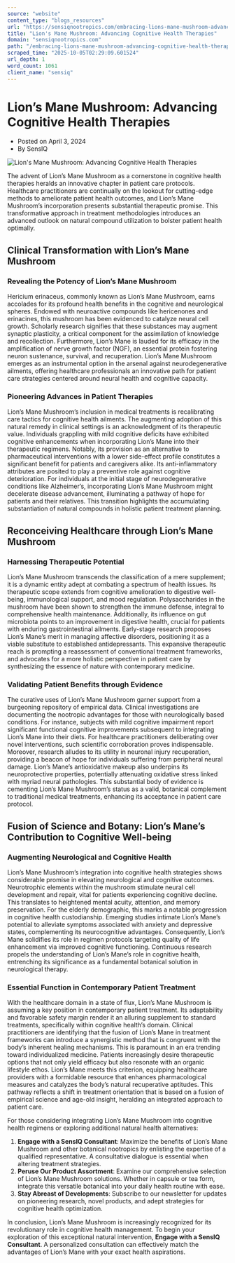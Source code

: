```yaml
---
source: "website"
content_type: "blogs_resources"
url: "https://sensiqnootropics.com/embracing-lions-mane-mushroom-advancing-cognitive-health-therapies/"
title: "Lion's Mane Mushroom: Advancing Cognitive Health Therapies"
domain: "sensiqnootropics.com"
path: "/embracing-lions-mane-mushroom-advancing-cognitive-health-therapies/"
scraped_time: "2025-10-05T02:29:09.601524"
url_depth: 1
word_count: 1061
client_name: "sensiq"
---
```


# Lion’s Mane Mushroom: Advancing Cognitive Health Therapies

*   Posted on April 3, 2024
*   By SensIQ

![Lion's Mane Mushroom: Advancing Cognitive Health Therapies](https://sensiqnootropics.com/wp-content/uploads/2024/04/Lions-Mane-Mushroom-Advancing-Cognitive-Health-Therapies.png)

The advent of Lion’s Mane Mushroom as a cornerstone in cognitive health therapies heralds an innovative chapter in patient care protocols. Healthcare practitioners are continually on the lookout for cutting-edge methods to ameliorate patient health outcomes, and Lion’s Mane Mushroom’s incorporation presents substantial therapeutic promise. This transformative approach in treatment methodologies introduces an advanced outlook on natural compound utilization to bolster patient health optimally.

## Clinical Transformation with Lion’s Mane Mushroom

### Revealing the Potency of Lion’s Mane Mushroom

Hericium erinaceus, commonly known as Lion’s Mane Mushroom, earns accolades for its profound health benefits in the cognitive and neurological spheres. Endowed with neuroactive compounds like hericenones and erinacines, this mushroom has been evidenced to catalyze neural cell growth. Scholarly research signifies that these substances may augment synaptic plasticity, a critical component for the assimilation of knowledge and recollection. Furthermore, Lion’s Mane is lauded for its efficacy in the amplification of nerve growth factor (NGF), an essential protein fostering neuron sustenance, survival, and recuperation. Lion’s Mane Mushroom emerges as an instrumental option in the arsenal against neurodegenerative ailments, offering healthcare professionals an innovative path for patient care strategies centered around neural health and cognitive capacity.

### Pioneering Advances in Patient Therapies

Lion’s Mane Mushroom’s inclusion in medical treatments is recalibrating care tactics for cognitive health ailments. The augmenting adoption of this natural remedy in clinical settings is an acknowledgment of its therapeutic value. Individuals grappling with mild cognitive deficits have exhibited cognitive enhancements when incorporating Lion’s Mane into their therapeutic regimens. Notably, its provision as an alternative to pharmaceutical interventions with a lower side-effect profile constitutes a significant benefit for patients and caregivers alike. Its anti-inflammatory attributes are posited to play a preventive role against cognitive deterioration. For individuals at the initial stage of neurodegenerative conditions like Alzheimer’s, incorporating Lion’s Mane Mushroom might decelerate disease advancement, illuminating a pathway of hope for patients and their relatives. This transition highlights the accumulating substantiation of natural compounds in holistic patient treatment planning.

## Reconceiving Healthcare through Lion’s Mane Mushroom

### Harnessing Therapeutic Potential

Lion’s Mane Mushroom transcends the classification of a mere supplement; it is a dynamic entity adept at combating a spectrum of health issues. Its therapeutic scope extends from cognitive amelioration to digestive well-being, immunological support, and mood regulation. Polysaccharides in the mushroom have been shown to strengthen the immune defense, integral to comprehensive health maintenance. Additionally, its influence on gut microbiota points to an improvement in digestive health, crucial for patients with enduring gastrointestinal ailments. Early-stage research proposes Lion’s Mane’s merit in managing affective disorders, positioning it as a viable substitute to established antidepressants. This expansive therapeutic reach is prompting a reassessment of conventional treatment frameworks, and advocates for a more holistic perspective in patient care by synthesizing the essence of nature with contemporary medicine.

### Validating Patient Benefits through Evidence

The curative uses of Lion’s Mane Mushroom garner support from a burgeoning repository of empirical data. Clinical investigations are documenting the nootropic advantages for those with neurologically based conditions. For instance, subjects with mild cognitive impairment report significant functional cognitive improvements subsequent to integrating Lion’s Mane into their diets. For healthcare practitioners deliberating over novel interventions, such scientific corroboration proves indispensable. Moreover, research alludes to its utility in neuronal injury recuperation, providing a beacon of hope for individuals suffering from peripheral neural damage. Lion’s Mane’s antioxidative makeup also underpins its neuroprotective properties, potentially attenuating oxidative stress linked with myriad neural pathologies. This substantial body of evidence is cementing Lion’s Mane Mushroom’s status as a valid, botanical complement to traditional medical treatments, enhancing its acceptance in patient care protocol.

## Fusion of Science and Botany: Lion’s Mane’s Contribution to Cognitive Well-being

### Augmenting Neurological and Cognitive Health

Lion’s Mane Mushroom’s integration into cognitive health strategies shows considerable promise in elevating neurological and cognitive outcomes. Neurotrophic elements within the mushroom stimulate neural cell development and repair, vital for patients experiencing cognitive decline. This translates to heightened mental acuity, attention, and memory preservation. For the elderly demographic, this marks a notable progression in cognitive health custodianship. Emerging studies intimate Lion’s Mane’s potential to alleviate symptoms associated with anxiety and depressive states, complementing its neurocognitive advantages. Consequently, Lion’s Mane solidifies its role in regimen protocols targeting quality of life enhancement via improved cognitive functioning. Continuous research propels the understanding of Lion’s Mane’s role in cognitive health, entrenching its significance as a fundamental botanical solution in neurological therapy.

### Essential Function in Contemporary Patient Treatment

With the healthcare domain in a state of flux, Lion’s Mane Mushroom is assuming a key position in contemporary patient treatment. Its adaptability and favorable safety margin render it an alluring supplement to standard treatments, specifically within cognitive health’s domain. Clinical practitioners are identifying that the fusion of Lion’s Mane in treatment frameworks can introduce a synergistic method that is congruent with the body’s inherent healing mechanisms. This is paramount in an era trending toward individualized medicine. Patients increasingly desire therapeutic options that not only yield efficacy but also resonate with an organic lifestyle ethos. Lion’s Mane meets this criterion, equipping healthcare providers with a formidable resource that enhances pharmacological measures and catalyzes the body’s natural recuperative aptitudes. This pathway reflects a shift in treatment orientation that is based on a fusion of empirical science and age-old insight, heralding an integrated approach to patient care.

For those considering integrating Lion’s Mane Mushroom into cognitive health regimens or exploring additional natural health alternatives:

1.  **Engage with a SensIQ Consultant**: Maximize the benefits of Lion’s Mane Mushroom and other botanical nootropics by enlisting the expertise of a qualified representative. A consultative dialogue is essential when altering treatment strategies.
2.  **Peruse Our Product Assortment**: Examine our comprehensive selection of Lion’s Mane Mushroom solutions. Whether in capsule or tea form, integrate this versatile botanical into your daily health routine with ease.
3.  **Stay Abreast of Developments**: Subscribe to our newsletter for updates on pioneering research, novel products, and adept strategies for cognitive health optimization.

In conclusion, Lion’s Mane Mushroom is increasingly recognized for its revolutionary role in cognitive health management. To begin your exploration of this exceptional natural intervention, **Engage with a SensIQ Consultant**. A personalized consultation can effectively match the advantages of Lion’s Mane with your exact health aspirations.